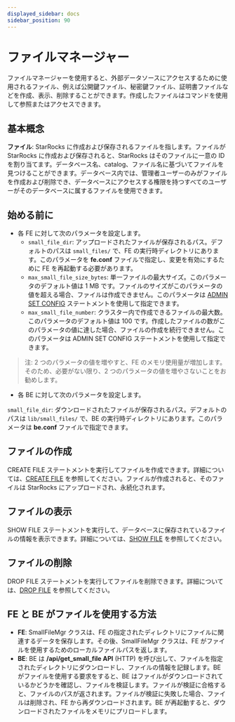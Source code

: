 ```yaml
---
displayed_sidebar: docs
sidebar_position: 90
---
```


# ファイルマネージャー

ファイルマネージャーを使用すると、外部データソースにアクセスするために使用されるファイル、例えば公開鍵ファイル、秘密鍵ファイル、証明書ファイルなどを作成、表示、削除することができます。作成したファイルはコマンドを使用して参照またはアクセスできます。

## 基本概念

**ファイル**: StarRocks に作成および保存されるファイルを指します。ファイルが StarRocks に作成および保存されると、StarRocks はそのファイルに一意の ID を割り当てます。データベース名、catalog、ファイル名に基づいてファイルを見つけることができます。データベース内では、管理者ユーザーのみがファイルを作成および削除でき、データベースにアクセスする権限を持つすべてのユーザーがそのデータベースに属するファイルを使用できます。

## 始める前に

- 各 FE に対して次のパラメータを設定します。
  - `small_file_dir`: アップロードされたファイルが保存されるパス。デフォルトのパスは `small_files/` で、FE の実行時ディレクトリにあります。このパラメータを **fe.conf** ファイルで指定し、変更を有効にするために FE を再起動する必要があります。
  - `max_small_file_size_bytes`: 単一ファイルの最大サイズ。このパラメータのデフォルト値は 1 MB です。ファイルのサイズがこのパラメータの値を超える場合、ファイルは作成できません。このパラメータは [ADMIN SET CONFIG](../../../sql-reference/sql-statements/cluster-management/config_vars/ADMIN_SET_CONFIG.md) ステートメントを使用して指定できます。
  - `max_small_file_number`: クラスター内で作成できるファイルの最大数。このパラメータのデフォルト値は 100 です。作成したファイルの数がこのパラメータの値に達した場合、ファイルの作成を続行できません。このパラメータは ADMIN SET CONFIG ステートメントを使用して指定できます。

> 注: 2 つのパラメータの値を増やすと、FE のメモリ使用量が増加します。そのため、必要がない限り、2 つのパラメータの値を増やさないことをお勧めします。

- 各 BE に対して次のパラメータを設定します。

`small_file_dir`: ダウンロードされたファイルが保存されるパス。デフォルトのパスは `lib/small_files/` で、BE の実行時ディレクトリにあります。このパラメータは **be.conf** ファイルで指定できます。

## ファイルの作成

CREATE FILE ステートメントを実行してファイルを作成できます。詳細については、[CREATE FILE](../../../sql-reference/sql-statements/cluster-management/file/CREATE_FILE.md) を参照してください。ファイルが作成されると、そのファイルは StarRocks にアップロードされ、永続化されます。

## ファイルの表示

SHOW FILE ステートメントを実行して、データベースに保存されているファイルの情報を表示できます。詳細については、[SHOW FILE](../../../sql-reference/sql-statements/cluster-management/file/SHOW_FILE.md) を参照してください。

## ファイルの削除

DROP FILE ステートメントを実行してファイルを削除できます。詳細については、[DROP FILE](../../../sql-reference/sql-statements/cluster-management/file/DROP_FILE.md) を参照してください。

## FE と BE がファイルを使用する方法

- **FE**: SmallFileMgr クラスは、FE の指定されたディレクトリにファイルに関連するデータを保存します。その後、SmallFileMgr クラスは、FE がファイルを使用するためのローカルファイルパスを返します。
- **BE**: BE は **/api/get_small_file API** (HTTP) を呼び出して、ファイルを指定されたディレクトリにダウンロードし、ファイルの情報を記録します。BE がファイルを使用する要求をすると、BE はファイルがダウンロードされているかどうかを確認し、ファイルを検証します。ファイルが検証に合格すると、ファイルのパスが返されます。ファイルが検証に失敗した場合、ファイルは削除され、FE から再ダウンロードされます。BE が再起動すると、ダウンロードされたファイルをメモリにプリロードします。